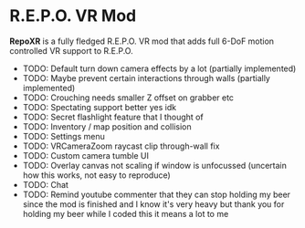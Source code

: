 # R.E.P.O. VR Mod

**RepoXR** is a fully fledged R.E.P.O. VR mod that adds full 6-DoF motion controlled VR support to R.E.P.O.

- TODO: Default turn down camera effects by a lot (partially implemented)
- TODO: Maybe prevent certain interactions through walls (partially implemented)
- TODO: Crouching needs smaller Z offset on grabber etc
- TODO: Spectating support better yes idk
- TODO: Secret flashlight feature that I thought of
- TODO: Inventory / map position and collision
- TODO: Settings menu
- TODO: VRCameraZoom raycast clip through-wall fix
- TODO: Custom camera tumble UI
- TODO: Overlay canvas not scaling if window is unfocussed (uncertain how this works, not easy to reproduce)
- TODO: Chat
- TODO: Remind youtube commenter that they can stop holding my beer since the mod is finished and I know it's very heavy but thank you for holding my beer while I coded this it means a lot to me